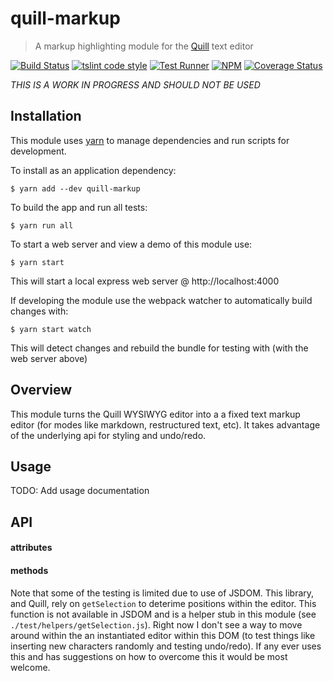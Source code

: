 # quill-markup

> A markup highlighting module for the [Quill](https://quilljs.com/) text editor

[![Build Status](https://travis-ci.org/jmquigley/quill-markup.svg?branch=master)](https://travis-ci.org/jmquigley/quill-markup)
[![tslint code style](https://img.shields.io/badge/code_style-TSlint-5ed9c7.svg)](https://palantir.github.io/tslint/)
[![Test Runner](https://img.shields.io/badge/testing-ava-blue.svg)](https://github.com/avajs/ava)
[![NPM](https://img.shields.io/npm/v/quill-markup.svg)](https://www.npmjs.com/package/quill-markup)
[![Coverage Status](https://coveralls.io/repos/github/jmquigley/quill-markup/badge.svg?branch=master)](https://coveralls.io/github/jmquigley/quill-markup?branch=master)

*THIS IS A WORK IN PROGRESS AND SHOULD NOT BE USED*

## Installation

This module uses [yarn](https://yarnpkg.com/en/) to manage dependencies and run scripts for development.

To install as an application dependency:
```
$ yarn add --dev quill-markup
```

To build the app and run all tests:
```
$ yarn run all
```

To start a web server and view a demo of this module use:
```
$ yarn start
```
This will start a local express web server @ http://localhost:4000

If developing the module use the webpack watcher to automatically build changes with:

```
$ yarn start watch
```
This will detect changes and rebuild the bundle for testing with (with the web server above)


## Overview
This module turns the Quill WYSIWYG editor into a a fixed text markup editor (for modes like markdown, restructured text, etc).  It takes advantage of the underlying api for styling and undo/redo.

## Usage
TODO: Add usage documentation

## API

#### attributes

#### methods


Note that some of the testing is limited due to use of JSDOM.  This library, and Quill, rely on `getSelection` to deterime positions within the editor.  This function is not available in JSDOM and is a helper stub in this module (see `./test/helpers/getSelection.js`).  Right now I don't see a way to move around within the an instantiated editor within this DOM (to test things like inserting new characters randomly and testing undo/redo).  If any ever uses this and has suggestions on how to overcome this it would be most welcome.
